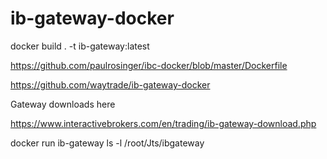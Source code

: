 # ib-gateway-docker

docker build . -t ib-gateway:latest

https://github.com/paulrosinger/ibc-docker/blob/master/Dockerfile

https://github.com/waytrade/ib-gateway-docker

Gateway downloads here

https://www.interactivebrokers.com/en/trading/ib-gateway-download.php


docker run ib-gateway ls -l /root/Jts/ibgateway
